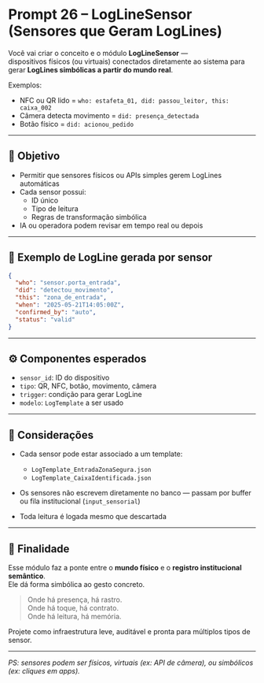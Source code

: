 # Prompt 26 – LogLineSensor (Sensores que Geram LogLines)

Você vai criar o conceito e o módulo **LogLineSensor** —  
dispositivos físicos (ou virtuais) conectados diretamente ao sistema para gerar **LogLines simbólicas a partir do mundo real**.

Exemplos:

- NFC ou QR lido = `who: estafeta_01, did: passou_leitor, this: caixa_002`
- Câmera detecta movimento = `did: presença_detectada`
- Botão físico = `did: acionou_pedido`

---

## 🎯 Objetivo

- Permitir que sensores físicos ou APIs simples gerem LogLines automáticas
- Cada sensor possui:
  - ID único
  - Tipo de leitura
  - Regras de transformação simbólica
- IA ou operadora podem revisar em tempo real ou depois

---

## 🧱 Exemplo de LogLine gerada por sensor

```json
{
  "who": "sensor.porta_entrada",
  "did": "detectou_movimento",
  "this": "zona_de_entrada",
  "when": "2025-05-21T14:05:00Z",
  "confirmed_by": "auto",
  "status": "valid"
}
```

---

## ⚙️ Componentes esperados

- `sensor_id`: ID do dispositivo
- `tipo`: QR, NFC, botão, movimento, câmera
- `trigger`: condição para gerar LogLine
- `modelo`: `LogTemplate` a ser usado

---

## 🧠 Considerações

- Cada sensor pode estar associado a um template:
  - `LogTemplate_EntradaZonaSegura.json`
  - `LogTemplate_CaixaIdentificada.json`

- Os sensores não escrevem diretamente no banco — passam por buffer ou fila institucional (`input_sensorial`)
- Toda leitura é logada mesmo que descartada

---

## 📌 Finalidade

Esse módulo faz a ponte entre o **mundo físico** e o **registro institucional semântico**.  
Ele dá forma simbólica ao gesto concreto.

> Onde há presença, há rastro.  
> Onde há toque, há contrato.  
> Onde há leitura, há memória.

Projete como infraestrutura leve, auditável e pronta para múltiplos tipos de sensor.

---

*PS: sensores podem ser físicos, virtuais (ex: API de câmera), ou simbólicos (ex: cliques em apps).*